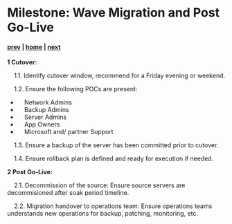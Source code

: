 # Milestone: Wave Migration and Post Go-Live 

#### [prev](./testing.md) | [home](./welcome.md)  | [next](./faq.md)

**1 Cutover:** 

&nbsp;&nbsp;&nbsp;&nbsp;1.1\. Identify cutover window, recommend for a Friday evening or weekend.

&nbsp;&nbsp;&nbsp;&nbsp;1.2\. Ensure the following POCs are present:

- &nbsp;&nbsp;&nbsp;&nbsp;Network Admins
- &nbsp;&nbsp;&nbsp;&nbsp;Backup Admins
- &nbsp;&nbsp;&nbsp;&nbsp;Server Admins
- &nbsp;&nbsp;&nbsp;&nbsp;App Owners
- &nbsp;&nbsp;&nbsp;&nbsp;Microsoft and/ partner Support

&nbsp;&nbsp;&nbsp;&nbsp;1.3\. Ensure a backup of the server has been committed prior to cutover.

&nbsp;&nbsp;&nbsp;&nbsp;1.4\. Ensure rollback plan is defined and ready for execution if needed.

**2 Post Go-Live:** 

&nbsp;&nbsp;&nbsp;&nbsp;2.1\. Decommission of the source: Ensure source servers are decommisioned after soak period timeline.

&nbsp;&nbsp;&nbsp;&nbsp;2.2\. Migration handover to operations team: Ensure operations teams understands new operations for backup, patching, monitoring, etc.
